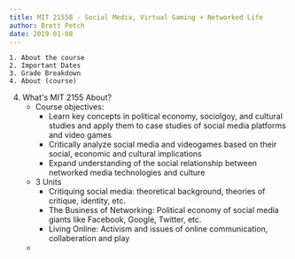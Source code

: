 ```yaml
---
title: MIT 2155B - Social Media, Virtual Gaming + Networked Life
author: Brett Petch
date: 2019-01-08
---
```


    1. About the course 
    2. Important Dates
    3. Grade Breakdown
    4. About (course)

4. What's MIT 2155 About?
    - Course objectives: 
        - Learn key concepts in political economy, sociolgoy, and cultural studies and apply them to case studies of social media platforms and video games
        - Critically analyze social media and videogames based on their social, economic and cultural implications
        - Expand understanding of the social relationship between networked media technologies and culture
    - 3 Units
        - Critiquing social media: theoretical background, theories of critique, identity, etc.
        - The Business of Networking: Political economy of social media giants like Facebook, Google, Twitter, etc.
        - Living Online: Activism and issues of online communication, collaberation and play
    - 

<object style="width: 45vw; height: 45vh;" data="attachments/Lecture-0/syllabus.pdf">
</object>

<object data="attachments/Lecture-0/slides.pdf"></object>